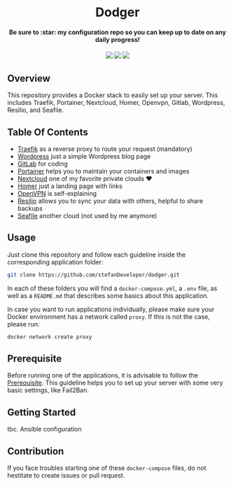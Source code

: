 <h1 align="center">
  <br />
  Dodger
</h1>
<h4 align="center">Be sure to :star: my configuration repo so you can keep up to date on any daily progress!</h4>
<div align="center">
  <h4>
    <a href="https://github.com/stefanDeveloper/dodger"><img src="https://img.shields.io/github/stars/stefanDeveloper/dodger.svg?style=plasticr"/></a>
    <a href="https://github.com/stefanDeveloper/dodger/commits/master"><img src="https://img.shields.io/github/last-commit/stefanDeveloper/dodger.svg?style=plasticr"/></a>
    <a href="https://github.com/stefanDeveloper/dodger/commits/master"><img src="https://img.shields.io/github/commit-activity/y/stefanDeveloper/dodger.svg?style=plasticr"/></a>
  </h4>
</div>

## Overview

This repository provides a Docker stack to easily set up your server. This includes Traefik, Portainer, Nextcloud, Homer, Openvpn, Gitlab, Wordpress, Resilio, and Seafile.

## Table Of Contents

* [Traefik](../traefik/README.md) as a reverse proxy to route your request (mandatory)
* [Wordpress](../blog/README.md) just a simple Wordpress blog page
* [GitLab](../gitlab/README.md) for coding
* [Portainer](../portainer/README.md) helps you to maintain your containers and images
* [Nextcloud](../Nextcloud/README.md) one of my favorite private clouds :heart:
* [Homer](../homer/README.md) just a landing page with links
* [OpenVPN](../openvpn/README.md) is self-explaining
* [Resilio](../resilio/README.md) allows you to sync your data with others, helpful to share backups
* [Seafile](../seafile/README.md) another cloud (not used by me anymore)

## Usage

Just clone this repository and follow each guideline inside the corresponding application folder:

```sh
git clone https://github.com/stefanDeveloper/dodger.git
```

In each of these folders you will find a `docker-compose.yml`, a `.env` file, as well as a `README.md` that describes some basics about this application.

In case you want to run applications individually, please make sure your Docker environment has a network called `proxy`. If this is not the case, please run:

```sh
docker network create proxy
```

## Prerequisite

Before running one of the applications, it is advisable to follow the [Prerequisite](./rerequisite/README.md). This guideline helps you to set up your server with some very basic settings, like Fail2Ban.

## Getting Started

tbc. Ansible configuration

## Contribution

If you face troubles starting one of these `docker-compose` files, do not hestitate to create issues or pull request.
